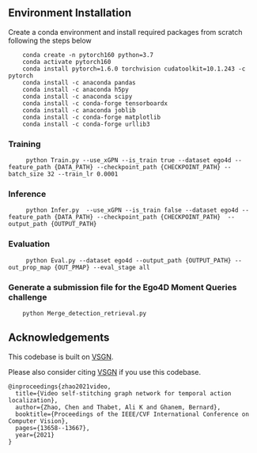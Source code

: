 
## Environment Installation
Create a conda environment and install required packages from scratch following the steps below
```
    conda create -n pytorch160 python=3.7 
    conda activate pytorch160   
    conda install pytorch=1.6.0 torchvision cudatoolkit=10.1.243 -c pytorch   
    conda install -c anaconda pandas    
    conda install -c anaconda h5py  
    conda install -c anaconda scipy 
    conda install -c conda-forge tensorboardx   
    conda install -c anaconda joblib    
    conda install -c conda-forge matplotlib 
    conda install -c conda-forge urllib3
```


### Training
```    
     python Train.py --use_xGPN --is_train true --dataset ego4d --feature_path {DATA_PATH} --checkpoint_path {CHECKPOINT_PATH} --batch_size 32 --train_lr 0.0001
```
### Inference
```
     python Infer.py  --use_xGPN --is_train false --dataset ego4d --feature_path {DATA_PATH} --checkpoint_path {CHECKPOINT_PATH}  --output_path {OUTPUT_PATH}   
```
### Evaluation
```
     python Eval.py --dataset ego4d --output_path {OUTPUT_PATH} --out_prop_map {OUT_PMAP} --eval_stage all
```
### Generate a submission file for the Ego4D Moment Queries challenge
```
    python Merge_detection_retrieval.py
```

## Acknowledgements

This codebase is built on  [VSGN](https://github.com/coolbay/VSGN).

Please also consider citing [VSGN](https://openaccess.thecvf.com/content/ICCV2021/papers/Zhao_Video_Self-Stitching_Graph_Network_for_Temporal_Action_Localization_ICCV_2021_paper.pdf) if you use this codebase.
```
@inproceedings{zhao2021video,
  title={Video self-stitching graph network for temporal action localization},
  author={Zhao, Chen and Thabet, Ali K and Ghanem, Bernard},
  booktitle={Proceedings of the IEEE/CVF International Conference on Computer Vision},
  pages={13658--13667},
  year={2021}
}
```
